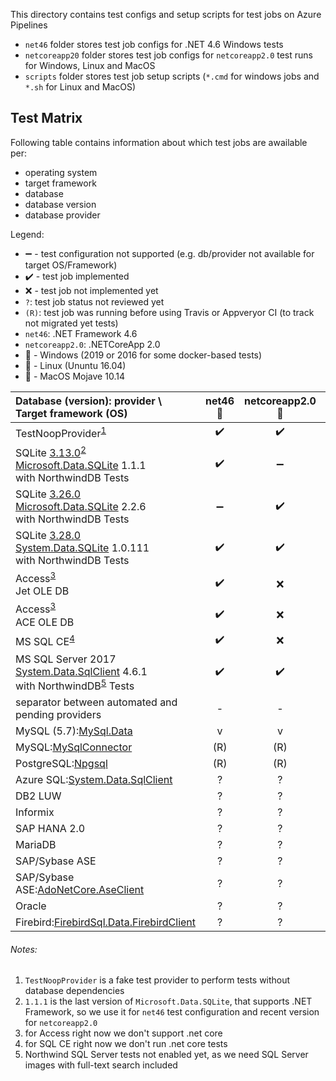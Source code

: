 ﻿This directory contains test configs and setup scripts for test jobs on Azure Pipelines
- `net46` folder stores test job configs for .NET 4.6 Windows tests
- `netcoreapp20` folder stores test job configs for `netcoreapp2.0` test runs for Windows, Linux and MacOS
- `scripts` folder stores test job setup scripts (`*.cmd` for windows jobs and `*.sh` for Linux and MacOS)

## Test Matrix

Following table contains information about which test jobs are awailable per:
- operating system
- target framework
- database
- database version
- database provider

Legend:
- :heavy_minus_sign: - test configuration not supported (e.g. db/provider not available for target OS/Framework)
- :heavy_check_mark: - test job implemented
- :x: - test job not implemented yet
- `?`: test job status not reviewed yet
- `(R)`: test job was running before using Travis or Appveryor CI (to track not migrated yet tests)
- `net46`: .NET Framework 4.6
- `netcoreapp2.0`: .NETCoreApp 2.0
- :door: - Windows (2019 or 2016 for some docker-based tests)
- :penguin: - Linux (Ununtu 16.04)
- :green_apple: - MacOS Mojave 10.14

| Database (version): provider \ Target framework (OS) | net46 :door: | netcoreapp2.0 :door: | netcoreapp2.0 :penguin: | netcoreapp2.0 :green_apple: |
|:---|:---:|:---:|:---:|:---:|
|TestNoopProvider<sup>[1](#notes)</sup>|:heavy_check_mark:|:heavy_check_mark:|:heavy_check_mark:|:heavy_check_mark:|
|SQLite [3.13.0](https://www.sqlite.org/releaselog/3_13_0.html)<sup>[2](#notes)</sup><br>[Microsoft.Data.SQLite](https://www.nuget.org/packages/Microsoft.Data.SQLite/) 1.1.1<br>with NorthwindDB Tests|:heavy_check_mark:|:heavy_minus_sign:|:heavy_minus_sign:|:heavy_minus_sign:|
|SQLite [3.26.0](https://www.sqlite.org/releaselog/3_26_0.html)<br>[Microsoft.Data.SQLite](https://www.nuget.org/packages/Microsoft.Data.SQLite/) 2.2.6<br>with NorthwindDB Tests|:heavy_minus_sign:|:heavy_check_mark:|:heavy_check_mark:|:heavy_check_mark:|
|SQLite [3.28.0](https://www.sqlite.org/releaselog/3_28_0.html)<br>[System.Data.SQLite](https://www.nuget.org/packages/System.Data.SQLite.Core/) 1.0.111<br>with NorthwindDB Tests|:heavy_check_mark:|:heavy_check_mark:|:heavy_check_mark:|:heavy_check_mark:|
|Access<sup>[3](#notes)</sup><br>Jet OLE DB|:heavy_check_mark:|:x:|:heavy_minus_sign:|:heavy_minus_sign:|
|Access<sup>[3](#notes)</sup><br>ACE OLE DB|:heavy_check_mark:|:x:|:heavy_minus_sign:|:heavy_minus_sign:|
|MS SQL CE<sup>[4](#notes)</sup>|:heavy_check_mark:|:x:|:heavy_minus_sign:|:heavy_minus_sign:|
|MS SQL Server 2017<br>[System.Data.SqlClient](https://www.nuget.org/packages/System.Data.SqlClient/) 4.6.1<br>with NorthwindDB<sup>[5](#notes)</sup> Tests|:heavy_check_mark:|:heavy_check_mark:|:heavy_check_mark:|:heavy_check_mark:|
|separator between automated and pending providers|-|-|-|-|
|MySQL (5.7):[MySql.Data](https://www.nuget.org/packages/MySql.Data/)|v|v|v|v|
|MySQL:[MySqlConnector](https://www.nuget.org/packages/MySqlConnector/)|(R)|(R)|(R)|?|
|PostgreSQL:[Npgsql](https://www.nuget.org/packages/Npgsql/)|(R)|(R)|?|?|
|Azure SQL:[System.Data.SqlClient](https://www.nuget.org/packages/System.Data.SqlClient/)|?|?|?|?|
|DB2 LUW|?|?|?|?|
|Informix|?|?|?|?|
|SAP HANA 2.0|?|?|?|?|
|MariaDB|?|?|?|?|
|SAP/Sybase ASE|?|?|?|?|
|SAP/Sybase ASE:[AdoNetCore.AseClient](https://www.nuget.org/packages/AdoNetCore.AseClient/)|?|?|?|?|
|Oracle|?|?|?|?|
|Firebird:[FirebirdSql.Data.FirebirdClient](https://www.nuget.org/packages/FirebirdSql.Data.FirebirdClient/)|?|?|?|?|

###### Notes:
1. `TestNoopProvider` is a fake test provider to perform tests without database dependencies
2. `1.1.1` is the last version of `Microsoft.Data.SQLite`, that supports .NET Framework, so we use it for `net46` test configuration and recent version for `netcoreapp2.0`
3. for Access right now we don't support .net core
4. for SQL CE right now we don't run .net core tests
5. Northwind SQL Server tests not enabled yet, as we need SQL Server images with full-text search included
